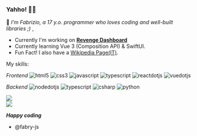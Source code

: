 ### Yahho! 👋🏼
🦾 _I'm Fabrizio, a 17 y.o. programmer who loves coding and well-built libraries ;)_ ,

- Currently I'm working on **[Revenge Dashboard](https://italiarevenge.netlify.app/)**
- Currently learning Vue 3 (Composition API) & SwiftUI.
- Fun Fact! I also have a [Wikipedia Page(IT)](https://it.wikipedia.org/wiki/Utente:FabrizioPiperno04).

My skills:

*Frontend*
![html5](https://img.shields.io/badge/html5-black?style=flat-square&logo=html5)
![css3](https://img.shields.io/badge/css3-black?style=flat-square&logo=css3)
![javascript](https://img.shields.io/badge/javascript-black?style=flat-square&logo=javascript)
![typescript](https://img.shields.io/badge/typescript-black?style=flat-square&logo=typescript)
![reactdotjs](https://img.shields.io/badge/react-black?style=flat-square&logo=react)
![vuedotjs](https://img.shields.io/badge/vue.js-black?style=flat-square&logo=vuedotjs)

*Backend*
![nodedotjs](https://img.shields.io/badge/nodeJS-black?style=flat-square&logo=nodedotjs)
![typescript](https://img.shields.io/badge/typescript-black?style=flat-square&logo=typescript)
![csharp](https://img.shields.io/badge/csharp-black?style=flat-square&logo=csharp)
![python](https://img.shields.io/badge/python-black?style=flat-square&logo=python)

<a href="https://github.com/fabryscript/lets-fit-ws">
  <img align="center" src="https://github-readme-stats.vercel.app/api/pin/?username=fabry-js&repo=lets-fit-ws&show_owner=true&theme=gotham" />
</a>
<br />
<a href="https://github.com/fabryscript/portfolio">
  <img align="center" src="https://github-readme-stats.vercel.app/api/pin/?username=fabry-js&repo=portfolio&show_owner=true&theme=gotham" />
</a>
<br />

***Happy coding***

- @fabry-js 

